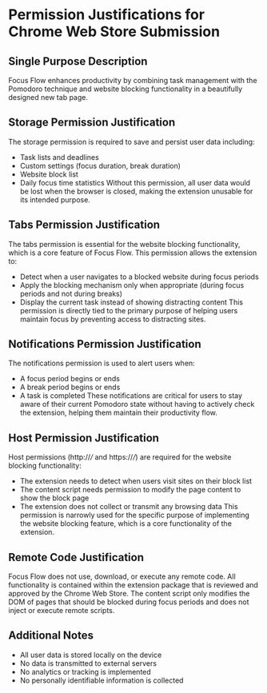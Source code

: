 # Permission Justifications for Chrome Web Store Submission

## Single Purpose Description
Focus Flow enhances productivity by combining task management with the Pomodoro technique and website blocking functionality in a beautifully designed new tab page.

## Storage Permission Justification
The storage permission is required to save and persist user data including:
- Task lists and deadlines
- Custom settings (focus duration, break duration)
- Website block list
- Daily focus time statistics
Without this permission, all user data would be lost when the browser is closed, making the extension unusable for its intended purpose.

## Tabs Permission Justification
The tabs permission is essential for the website blocking functionality, which is a core feature of Focus Flow. This permission allows the extension to:
- Detect when a user navigates to a blocked website during focus periods
- Apply the blocking mechanism only when appropriate (during focus periods and not during breaks)
- Display the current task instead of showing distracting content
This permission is directly tied to the primary purpose of helping users maintain focus by preventing access to distracting sites.

## Notifications Permission Justification
The notifications permission is used to alert users when:
- A focus period begins or ends
- A break period begins or ends
- A task is completed
These notifications are critical for users to stay aware of their current Pomodoro state without having to actively check the extension, helping them maintain their productivity flow.

## Host Permission Justification
Host permissions (http://*/* and https://*/*) are required for the website blocking functionality:
- The extension needs to detect when users visit sites on their block list
- The content script needs permission to modify the page content to show the block page
- The extension does not collect or transmit any browsing data
This permission is narrowly used for the specific purpose of implementing the website blocking feature, which is a core functionality of the extension.

## Remote Code Justification
Focus Flow does not use, download, or execute any remote code. All functionality is contained within the extension package that is reviewed and approved by the Chrome Web Store. The content script only modifies the DOM of pages that should be blocked during focus periods and does not inject or execute remote scripts.

## Additional Notes
- All user data is stored locally on the device
- No data is transmitted to external servers
- No analytics or tracking is implemented
- No personally identifiable information is collected
